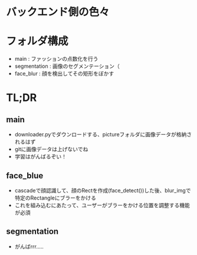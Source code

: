 # バックエンド側の色々

# フォルダ構成
- main : ファッションの点数化を行う
- segmentation : 画像のセグメンテーション（
- face_blur : 顔を検出してその矩形をぼかす

# TL;DR

## main
- downloader.pyでダウンロードする、pictureフォルダに画像データが格納されるはず
- gitに画像データは上げないでね
- 学習はがんばるぞい！

## face_blue
- cascadeで顔認識して、顔のRectを作成(face_detect())した後、blur_imgで特定のRectangleにブラーをかける
- これを組み込むにあたって、ユーザーがブラーをかける位置を調整する機能が必須

## segmentation
- がんばrrr.....
